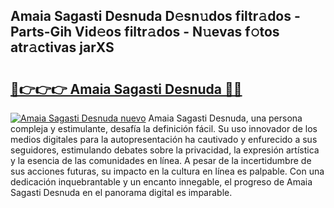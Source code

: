 ## Amaia Sagasti Desnuda D𝚎sn𝚞dos filtr𝚊dos - Parts-Gih Vid𝚎os filtr𝚊dos - N𝚞evas f𝚘tos atr𝚊ctivas jarXS

# <h2><a href="http://mb8xiek.tromn.icu/?c=Amaia+Sagasti+Desnuda">🔗👉👉👉 Amaia Sagasti Desnuda 🔗🔗</a></h2>

[![Amaia Sagasti Desnuda nuevo](https://i.imgur.com/pEAQMta.gif)](http://mb8xiek.tromn.icu/?c=Amaia+Sagasti+Desnuda)
Amaia Sagasti Desnuda, una persona compleja y estimulante, desafía la definición fácil. Su uso innovador de los medios digitales para la autopresentación ha cautivado y enfurecido a sus seguidores, estimulando debates sobre la privacidad, la expresión artística y la esencia de las comunidades en línea. A pesar de la incertidumbre de sus acciones futuras, su impacto en la cultura en línea es palpable. Con una dedicación inquebrantable y un encanto innegable, el progreso de Amaia Sagasti Desnuda en el panorama digital es imparable.

